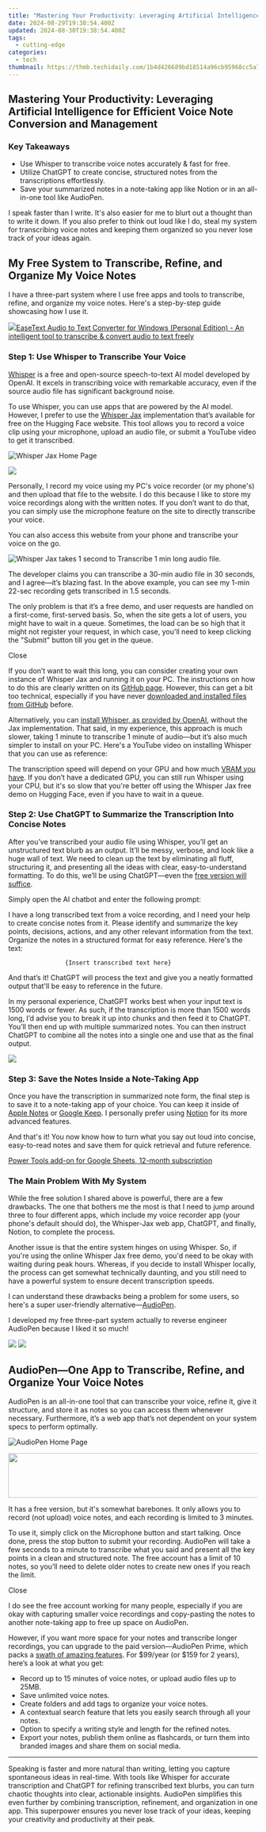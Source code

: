 ```yaml
---
title: "Mastering Your Productivity: Leveraging Artificial Intelligence for Efficient Voice Note Conversion and Management"
date: 2024-08-29T19:38:54.400Z
updated: 2024-08-30T19:38:54.400Z
tags:
  - cutting-edge
categories:
  - tech
thumbnail: https://thmb.techidaily.com/1b4d426689bd18514a96cb95968cc5a755b1ea7a22bc00e9feef5b8e8bfa78d1.jpg
---
```


## Mastering Your Productivity: Leveraging Artificial Intelligence for Efficient Voice Note Conversion and Management

### Key Takeaways

* Use Whisper to transcribe voice notes accurately & fast for free.
* Utilize ChatGPT to create concise, structured notes from the transcriptions effortlessly.
* Save your summarized notes in a note-taking app like Notion or in an all-in-one tool like AudioPen.

 I speak faster than I write. It's also easier for me to blurt out a thought than to write it down. If you also prefer to think out loud like I do, steal my system for transcribing voice notes and keeping them organized so you never lose track of your ideas again.

##  My Free System to Transcribe, Refine, and Organize My Voice Notes

 I have a three-part system where I use free apps and tools to transcribe, refine, and organize my voice notes. Here's a step-by-step guide showcasing how I use it.

<!-- affiliate ads begin -->
<a href="https://secure.2checkout.com/order/checkout.php?PRODS=40203538&QTY=1&AFFILIATE=108875&CART=1"><img src="https://secure.avangate.com/images/merchant/cc4b82e826b52ec41c810301548e8f48/products/audio-to-text-transcription-software.png" border="0">EaseText Audio to Text Converter for Windows (Personal Edition) - An intelligent tool to transcribe & convert audio to text freely </a>
<!-- affiliate ads end -->
###  Step 1: Use Whisper to Transcribe Your Voice

[Whisper](https://openai.com/index/whisper/) is a free and open-source speech-to-text AI model developed by OpenAI. It excels in transcribing voice with remarkable accuracy, even if the source audio file has significant background noise.

 To use Whisper, you can use apps that are powered by the AI model. However, I prefer to use the [Whisper Jax](https://huggingface.co/spaces/sanchit-gandhi/whisper-jax) implementation that’s available for free on the Hugging Face website. This tool allows you to record a voice clip using your microphone, upload an audio file, or submit a YouTube video to get it transcribed.

![Whisper Jax Home Page](https://static1.howtogeekimages.com/wordpress/wp-content/uploads/2024/05/0-whisper-jax-home-page.png) 

<!-- affiliate ads begin -->
<a href="https://store.advancedwebranking.com/order/checkout.php?PRODS=4715051&QTY=1&AFFILIATE=108875&CART=1"><img src="https://secure.avangate.com/images/merchant/14edc6ebfdae2e23bbed83d67f50e983/products/33_awr%20logo.png" border="0"></a>
<!-- affiliate ads end -->
 Personally, I record my voice using my PC's voice recorder (or my phone's) and then upload that file to the website. I do this because I like to store my voice recordings along with the written notes. If you don’t want to do that, you can simply use the microphone feature on the site to directly transcribe your voice.

 You can also access this website from your phone and transcribe your voice on the go.

![Whisper Jax takes 1 second to Transcribe 1 min long audio file.](https://static1.howtogeekimages.com/wordpress/wp-content/uploads/2024/05/1-whisper-jax-takes-1-second-to-transcribe-1-min-long-audio-file.png) 

 The developer claims you can transcribe a 30-min audio file in 30 seconds, and I agree—it’s blazing fast. In the above example, you can see my 1-min 22-sec recording gets transcribed in 1.5 seconds.

 The only problem is that it’s a free demo, and user requests are handled on a first-come, first-served basis. So, when the site gets a lot of users, you might have to wait in a queue. Sometimes, the load can be so high that it might not register your request, in which case, you'll need to keep clicking the "Submit" button till you get in the queue.

Close 

 If you don’t want to wait this long, you can consider creating your own instance of Whisper Jax and running it on your PC. The instructions on how to do this are clearly written on its [GitHub page](https://github.com/sanchit-gandhi/whisper-jax#creating-an-endpoint). However, this can get a bit too technical, especially if you have never [downloaded and installed files from GitHub](https://windows11.techidaily.com/defining-windows-corners-straighten-them-out/) before.

 Alternatively, you can [install Whisper, as provided by OpenAI](https://github.com/openai/whisper/discussions/1463), without the Jax implementation. That said, in my experience, this approach is much slower, taking 1 minute to transcribe 1 minute of audio—but it’s also much simpler to install on your PC. Here's a YouTube video on installing Whisper that you can use as reference:

 The transcription speed will depend on your GPU and how much [VRAM you have](http://github.com/openai/whisper/discussions/5#discussioncomment-3703959). If you don’t have a dedicated GPU, you can still run Whisper using your CPU, but it's so slow that you're better off using the Whisper Jax free demo on Hugging Face, even if you have to wait in a queue.

###  Step 2: Use ChatGPT to Summarize the Transcription Into Concise Notes

 After you’ve transcribed your audio file using Whisper, you’ll get an unstructured text blurb as an output. It’ll be messy, verbose, and look like a huge wall of text. We need to clean up the text by eliminating all fluff, structuring it, and presenting all the ideas with clear, easy-to-understand formatting. To do this, we’ll be using ChatGPT—even the [free version will suffice](https://hardware-reviews.techidaily.com/unveiling-the-insights-from-toms-computer-gear-exploration/).

 Simply open the AI chatbot and enter the following prompt:

I have a long transcribed text from a voice recording, and I need your help to create concise notes from it. Please identify and summarize the key points, decisions, actions, and any other relevant information from the text. Organize the notes in a structured format for easy reference. Here's the text:

    
                    {Insert transcribed text here}

 And that’s it! ChatGPT will process the text and give you a neatly formatted output that'll be easy to reference in the future.

 In my personal experience, ChatGPT works best when your input text is 1500 words or fewer. As such, if the transcription is more than 1500 words long, I’d advise you to break it up into chunks and then feed it to ChatGPT. You’ll then end up with multiple summarized notes. You can then instruct ChatGPT to combine all the notes into a single one and use that as the final output.

<!-- affiliate ads begin -->
<a href="https://estore.winxdvd.com/order/checkout.php?PRODS=1412049&QTY=1&AFFILIATE=108875&CART=1"><img src="https://www.winxdvd.com/affiliate/new-banner/pt-200x200.jpg" border="0"></a>
<!-- affiliate ads end -->
###  Step 3: Save the Notes Inside a Note-Taking App

 Once you have the transcription in summarized note form, the final step is to save it to a note-taking app of your choice. You can keep it inside of [Apple Notes](https://tech-recovery.techidaily.com/professional-insights-mastering-the-use-of-slack-in-your-business-environment/) or [Google Keep](https://facebook-video-recording.techidaily.com/tips-for-posting-wide-angle-photos-to-facebook-from-smartphones/). I personally prefer using [Notion](https://extra-approaches.techidaily.com/updated-prime-focus-the-top-10-high-res-shoulder-rigs/) for its more advanced features.

 And that's it! You now know how to turn what you say out loud into concise, easy-to-read notes and save them for quick retrieval and future reference.

<!-- affiliate ads begin -->
<a href="https://secure.2checkout.com/order/checkout.php?PRODS=4721564&QTY=1&AFFILIATE=108875&CART=1">Power Tools add-on for Google Sheets, 12-month subscription</a>
<!-- affiliate ads end -->
###  The Main Problem With My System

 While the free solution I shared above is powerful, there are a few drawbacks. The one that bothers me the most is that I need to jump around three to four different apps, which include my voice recorder app (your phone's default should do), the Whisper-Jax web app, ChatGPT, and finally, Notion, to complete the process.

 Another issue is that the entire system hinges on using Whisper. So, if you're using the online Whisper Jax free demo, you'd need to be okay with waiting during peak hours. Whereas, if you decide to install Whisper locally, the process can get somewhat technically daunting, and you still need to have a powerful system to ensure decent transcription speeds.

 I can understand these drawbacks being a problem for some users, so here's a super user-friendly alternative—[AudioPen](http://audiopen.ai/).

 I developed my free three-part system actually to reverse engineer AudioPen because I liked it so much!

<!-- affiliate ads begin -->
<a href="https://shop.manycam.com/order/checkout.php?PRODS=17727588&QTY=1&AFFILIATE=108875&CART=1"><img src="https://secure.avangate.com/images/merchant/8230bea7d54bcdf99cdfe85cb07313d5/mcaffbanner600x500.png" border="0"></a>
<a href="https://shop.manycam.com/order/checkout.php?PRODS=17727588&QTY=1&AFFILIATE=108875&CART=1"><img src="https://secure.avangate.com/images/merchant/8230bea7d54bcdf99cdfe85cb07313d5/Affiliates_300x250px_valentinesday.png" border="0"></a>
<!-- affiliate ads end -->
##  AudioPen—One App to Transcribe, Refine, and Organize Your Voice Notes

 AudioPen is an all-in-one tool that can transcribe your voice, refine it, give it structure, and store it as notes so you can access them whenever necessary. Furthermore, it’s a web app that’s not dependent on your system specs to perform optimally.

![AudioPen Home Page](https://static1.howtogeekimages.com/wordpress/wp-content/uploads/2024/05/3-audiopen-home-page.png) 

<!-- affiliate ads begin -->
<a href="https://laganoo.pxf.io/c/5597632/1657399/16446" target="_top" id="1657399"><img src="//a.impactradius-go.com/display-ad/16446-1657399" border="0" alt="" width="728" height="90"/></a><img height="0" width="0" src="https://imp.pxf.io/i/5597632/1657399/16446" style="position:absolute;visibility:hidden;" border="0" />
<!-- affiliate ads end -->
 It has a free version, but it's somewhat barebones. It only allows you to record (not upload) voice notes, and each recording is limited to 3 minutes.

 To use it, simply click on the Microphone button and start talking. Once done, press the stop button to submit your recording. AudioPen will take a few seconds to a minute to transcribe what you said and present all the key points in a clean and structured note. The free account has a limit of 10 notes, so you’ll need to delete older notes to create new ones if you reach the limit.

Close 

 I do see the free account working for many people, especially if you are okay with capturing smaller voice recordings and copy-pasting the notes to another note-taking app to free up space on AudioPen.

 However, if you want more space for your notes and transcribe longer recordings, you can upgrade to the paid version—AudioPen Prime, which packs a [swath of amazing features](https://audiopen.ai/prime). For $99/year (or $159 for 2 years), here’s a look at what you get:

* Record up to 15 minutes of voice notes, or upload audio files up to 25MB.
* Save unlimited voice notes.
* Create folders and add tags to organize your voice notes.
* A contextual search feature that lets you easily search through all your notes.
* Option to specify a writing style and length for the refined notes.
* Export your notes, publish them online as flashcards, or turn them into branded images and share them on social media.

---

 Speaking is faster and more natural than writing, letting you capture spontaneous ideas in real-time. With tools like Whisper for accurate transcription and ChatGPT for refining transcribed text blurbs, you can turn chaotic thoughts into clear, actionable insights. AudioPen simplifies this even further by combining transcription, refinement, and organization in one app. This superpower ensures you never lose track of your ideas, keeping your creativity and productivity at their peak.

<ins class="adsbygoogle"
     style="display:block"
     data-ad-format="autorelaxed"
     data-ad-client="ca-pub-7571918770474297"
     data-ad-slot="1223367746"></ins>



<ins class="adsbygoogle"
     style="display:block"
     data-ad-client="ca-pub-7571918770474297"
     data-ad-slot="8358498916"
     data-ad-format="auto"
     data-full-width-responsive="true"></ins>


